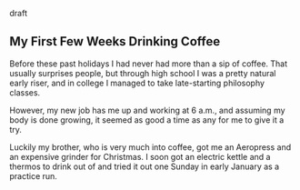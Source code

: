 draft
## My First Few Weeks Drinking Coffee

Before these past holidays I had never had more than a sip of coffee. That usually surprises people, but through high school I was a pretty natural early riser, and in college I managed to take late-starting philosophy classes. 

However, my new job has me up and working at 6 a.m., and assuming my body is done growing, it seemed as good a time as any for me to give it a try. 

Luckily my brother, who is very much into coffee, got me an Aeropress and an expensive grinder for Christmas. I soon got an electric kettle and a thermos to drink out of and tried it out one Sunday in early January as a practice run.
